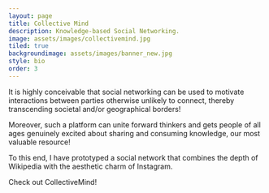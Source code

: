 ```yaml
---
layout: page
title: Collective Mind
description: Knowledge-based Social Networking.
image: assets/images/collectivemind.jpg
tiled: true
backgroundimage: assets/images/banner_new.jpg
style: bio
order: 3
---
```

It is highly conceivable that social networking can be used to motivate interactions between parties otherwise unlikely to connect, thereby transcending societal and/or geographical borders!

Moreover, such a platform can unite forward thinkers and gets people of all ages genuinely excited about sharing and consuming knowledge, our most valuable resource!

To this end, I have prototyped a social network that combines the depth of Wikipedia with the 
aesthetic charm of Instagram. 

Check out CollectiveMind!
